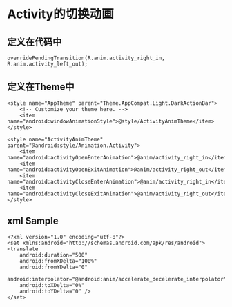 # Activity的切换动画 #

## 定义在代码中 ##

    overridePendingTransition(R.anim.activity_right_in, R.anim.activity_left_out);

## 定义在Theme中 ##

    <style name="AppTheme" parent="Theme.AppCompat.Light.DarkActionBar">
        <!-- Customize your theme here. -->
        <item name="android:windowAnimationStyle">@style/ActivityAnimTheme</item>
    </style>

    <style name="ActivityAnimTheme" parent="@android:style/Animation.Activity">
        <item name="android:activityOpenEnterAnimation">@anim/activity_right_in</item>
        <item name="android:activityOpenExitAnimation">@anim/activity_right_out</item>
        <item name="android:activityCloseEnterAnimation">@anim/activity_right_in</item>
        <item name="android:activityCloseExitAnimation">@anim/activity_right_out</item>
    </style>

## xml Sample ##

    <?xml version="1.0" encoding="utf-8"?>
    <set xmlns:android="http://schemas.android.com/apk/res/android">
    <translate
        android:duration="500"
        android:fromXDelta="100%"
        android:fromYDelta="0"
        android:interpolator="@android:anim/accelerate_decelerate_interpolator"
        android:toXDelta="0%"
        android:toYDelta="0" />
    </set>
